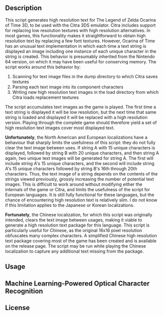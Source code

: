 ## Description
This script generates high resolution text for The Legend of Zelda Ocarina of
Time 3D, to be used with the Citra 3DS emulator. Citra includes support for
replacing low resolution textures with high resolution alternatives. In most
games, this functionality makes it straightforward to obtain high resolution
text by replacing a few font textures. However, Ocarina of Time has an unusual
text implementation in which each time a text string is displayed an image
including one instance of each unique character in the string is created. This
behavior is presumably inherited from the Nintendo 64 version, on which it may
have been useful for conserving memory. The script works around this behavior
by:
1. Scanning for text image files in the dump directory to which Citra saves
   textures
2. Parsing each text image into its component characters
3. Writing new high resolution text images in the load directory from which
   Citra loads replacement textures

The script accumulates text images as the game is played. The first time a text
string is displayed it will be low resolution, but the next time that same
string is loaded and displayed it will be replaced with a high resolution
version. Playing through the complete game should therefore yield a set of
high resolution text images cover most displayed text.

**Unfortunately**, the North American and European localizations have a
behaviour that sharply limits the usefulness of this script: they do not fully
clear the text image between uses. If string A with 15 unique characters is
displayed, followed by string B with 20 unique characters, and then string A
again, two unique text images will be generated for string A. The first will
include string A's 15 unique characters, and the second will include string A's
15 unique characters followed by string B's 16th through 20th characters. Thus,
the text image of a string depends on the contents of the strings viewed
previously, grossly increasing the number of potential text images. This is
difficult to work around without modifying either the internals of the game or
Citra, and limits the usefulness of the script for European languages. It is
still fully functional for these languages, but the chance of encountering high
resolution text is relatively slim. I do not know if this limitation applies to
the Japanese or Korean localizations.

**Fortunately**, the Chinese localization, for which this script was originally
intended, clears the text image between usages, making it viable to generate a
high resolution text package for this language. This script is particularly
useful for Chinese, as the original 16x16 pixel resolution obfuscates many
complex characters. A simplified Chinese high resolution text package covering
most of the game has been created and is available on the release page. The
script may be run while playing the Chinese localization to capture any
additional text missing from the package.

## Usage

## Machine Learning-Powered Optical Character Recognition

## License
